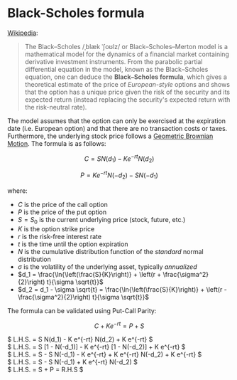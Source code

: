 # Black-Scholes formula

[Wikipedia](https://en.wikipedia.org/wiki/Black%E2%80%93Scholes_model):
> The Black–Scholes /ˌblæk ˈʃoʊlz/ or Black–Scholes–Merton model is a mathematical model for the dynamics of a financial market containing derivative investment instruments. From the parabolic partial differential equation in the model, known as the Black–Scholes equation, one can deduce the **Black–Scholes formula**, which gives a theoretical estimate of the price of *European-style* options and shows that the option has a unique price given the risk of the security and its expected return (instead replacing the security's expected return with the risk-neutral rate).

The model assumes that the option can only be exercised at the expiration date (i.e. European option) and that there are no transaction costs or taxes. Furthermore, the underlying stock price follows a [Geometric Brownian Motion](https://en.wikipedia.org/wiki/Geometric_Brownian_motion). The formula is as follows:

$$ C = S N(d_1) - K e^{-rt} N(d_2) $$

$$ P = K e^{-rt} N(-d_2) - S N(-d_1) $$

where:

* $C$ is the price of the call option
* $P$ is the price of the put option
* $S=S_0$ is the current underlying price (stock, future, etc.)
* $K$ is the option strike price
* $r$ is the risk-free interest rate
* $t$ is the time until the option expiration
* $N$ is the cumulative distribution function of the *standard* normal distribution
* $\sigma$ is the volatility of the underlying asset, typically *annualized*
* $d_1 = \frac{\ln{\left(\frac{S}{K}\right)} + \left(r + \frac{\sigma^2}{2}\right) t}{\sigma \sqrt{t}}$
* $d_2 = d_1 - \sigma \sqrt{t} = \frac{\ln{\left(\frac{S}{K}\right)} + \left(r - \frac{\sigma^2}{2}\right) t}{\sigma \sqrt{t}}$

The formula can be validated using Put-Call Parity:

$$ C + K e^{-rt} = P + S $$

$ L.H.S. = S N(d_1) - K e^{-rt} N(d_2) + K e^{-rt} $ \
$ L.H.S. = S [1 - N(-d_1)] - K e^{-rt} [1 - N(-d_2)] + K e^{-rt} $ \
$ L.H.S. = S - S N(-d_1) - K e^{-rt} + K e^{-rt} N(-d_2) + K e^{-rt} $ \
$ L.H.S. = S - S N(-d_1) + K e^{-rt} N(-d_2) $ \
$ L.H.S. = S + P = R.H.S $
